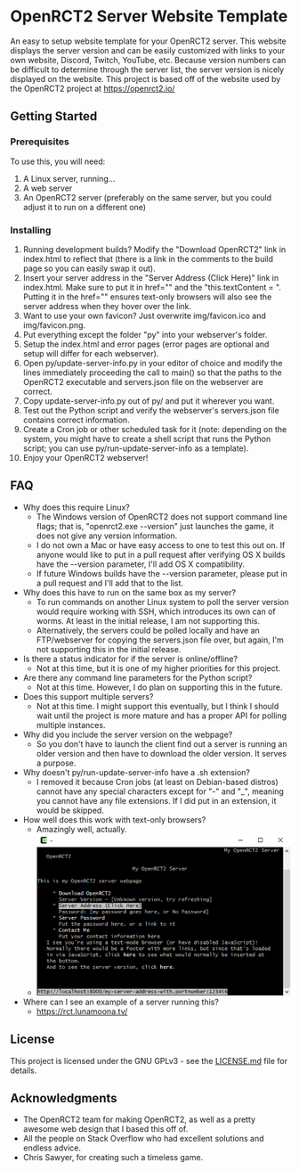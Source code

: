 # OpenRCT2 Server Website Template

An easy to setup website template for your OpenRCT2 server.
This website displays the server version and can be easily customized with links to your own website, Discord, Twitch, YouTube, etc.
Because version numbers can be difficult to determine through the server list, the server version is nicely displayed on the website.
This project is based off of the website used by the OpenRCT2 project at https://openrct2.io/

## Getting Started

### Prerequisites
To use this, you will need:
1. A Linux server, running...
2. A web server
3. An OpenRCT2 server (preferably on the same server, but you could adjust it to run on a different one)

### Installing
1. Running development builds? Modify the "Download OpenRCT2" link in index.html to reflect that (there is a link in the comments to the build page so you can easily swap it out).
2. Insert your server address in the "Server Address (Click Here)" link in index.html. Make sure to put it in href="" and the "this.textContent = ". Putting it in the href="" ensures text-only browsers will also see the server address when they hover over the link.
3. Want to use your own favicon? Just overwrite img/favicon.ico and img/favicon.png.
4. Put everything except the folder "py" into your webserver's folder.
5. Setup the index.html and error pages (error pages are optional and setup will differ for each webserver).
6. Open py/update-server-info.py in your editor of choice and modify the lines immediately proceeding the call to main() so that the paths to the OpenRCT2 executable and servers.json file on the webserver are correct.
7. Copy update-server-info.py out of py/ and put it wherever you want.
8. Test out the Python script and verify the webserver's servers.json file contains correct information.
9. Create a Cron job or other scheduled task for it (note: depending on the system, you might have to create a shell script that runs the Python script; you can use py/run-update-server-info as a template).
10. Enjoy your OpenRCT2 webserver!

## FAQ
* Why does this require Linux?
	* The Windows version of OpenRCT2 does not support command line flags; that is, "openrct2.exe --version" just launches the game, it does not give any version information.
	* I do not own a Mac or have easy access to one to test this out on. If anyone would like to put in a pull request after verifying OS X builds have the --version parameter, I'll add OS X compatibility.
	* If future Windows builds have the --version parameter, please put in a pull request and I'll add that to the list.
* Why does this have to run on the same box as my server?
	* To run commands on another Linux system to poll the server version would require working with SSH, which introduces its own can of worms. At least in the initial release, I am not supporting this.
	* Alternatively, the servers could be polled locally and have an FTP/webserver for copying the servers.json file over, but again, I'm not supporting this in the initial release.
* Is there a status indicator for if the server is online/offline?
  * Not at this time, but it is one of my higher priorities for this project.
* Are there any command line parameters for the Python script?
	* Not at this time. However, I do plan on supporting this in the future.
* Does this support multiple servers?
	* Not at this time. I might support this eventually, but I think I should wait until the project is more mature and has a proper API for polling multiple instances.
* Why did you include the server version on the webpage?
	* So you don't have to launch the client find out a server is running an older version and then have to download the older version. It serves a purpose.
* Why doesn't py/run-update-server-info have a .sh extension?
  * I removed it because Cron jobs (at least on Debian-based distros) cannot have any special characters except for "-" and "_", meaning you cannot have any file extensions. If I did put in an extension, it would be skipped.
* How well does this work with text-only browsers?
  * Amazingly well, actually.
  * ![Demonstration of website in Links, a text-only browser](img/text-only-demo.png)
* Where can I see an example of a server running this?
	* https://rct.lunamoona.tv/
  
## License

This project is licensed under the GNU GPLv3 - see the [LICENSE.md](LICENSE.md) file for details.

## Acknowledgments

* The OpenRCT2 team for making OpenRCT2, as well as a pretty awesome web design that I based this off of.
* All the people on Stack Overflow who had excellent solutions and endless advice.
* Chris Sawyer, for creating such a timeless game.